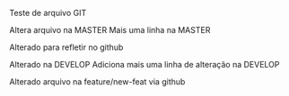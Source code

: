 Teste de arquivo GIT

Altera arquivo na MASTER
Mais uma linha na MASTER

Alterado para refletir no github

Alterado na DEVELOP
Adiciona mais uma linha de alteração na DEVELOP

Alterado arquivo na feature/new-feat via github
